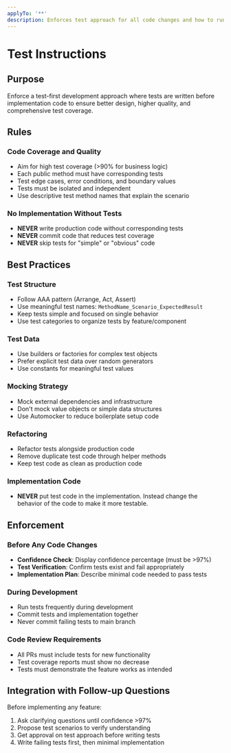 ```yaml
---
applyTo: '**'
description: Enforces test approach for all code changes and how to run tests
---
```


# Test Instructions

## Purpose
Enforce a test-first development approach where tests are written before implementation code to ensure better design, higher quality, and comprehensive test coverage.

## Rules

### Code Coverage and Quality
- Aim for high test coverage (>90% for business logic)
- Each public method must have corresponding tests
- Test edge cases, error conditions, and boundary values
- Tests must be isolated and independent
- Use descriptive test method names that explain the scenario

### No Implementation Without Tests
- **NEVER** write production code without corresponding tests
- **NEVER** commit code that reduces test coverage
- **NEVER** skip tests for "simple" or "obvious" code

## Best Practices

### Test Structure
- Follow AAA pattern (Arrange, Act, Assert)
- Use meaningful test names: `MethodName_Scenario_ExpectedResult`
- Keep tests simple and focused on single behavior
- Use test categories to organize tests by feature/component

### Test Data
- Use builders or factories for complex test objects
- Prefer explicit test data over random generators
- Use constants for meaningful test values

### Mocking Strategy
- Mock external dependencies and infrastructure
- Don't mock value objects or simple data structures  
- Use Automocker to reduce boilerplate setup code

### Refactoring
- Refactor tests alongside production code
- Remove duplicate test code through helper methods
- Keep test code as clean as production code

### Implementation Code
- **NEVER** put test code in the implementation. Instead change the behavior of the code to make it more testable.

## Enforcement

### Before Any Code Changes
- **Confidence Check**: Display confidence percentage (must be >97%)
- **Test Verification**: Confirm tests exist and fail appropriately
- **Implementation Plan**: Describe minimal code needed to pass tests

### During Development  
- Run tests frequently during development
- Commit tests and implementation together
- Never commit failing tests to main branch

### Code Review Requirements
- All PRs must include tests for new functionality
- Test coverage reports must show no decrease
- Tests must demonstrate the feature works as intended

## Integration with Follow-up Questions
Before implementing any feature:
1. Ask clarifying questions until confidence >97%
2. Propose test scenarios to verify understanding
3. Get approval on test approach before writing tests
4. Write failing tests first, then minimal implementation

